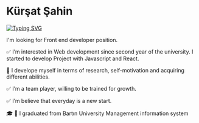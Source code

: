 # Kürşat Şahin

[![Typing SVG](https://readme-typing-svg.herokuapp.com?lines=Junior+Frontend+Developer)](https://git.io/typing-svg)












I'm looking for  Front end developer position.

✅ I’m interested in Web development since second year of the university. I started to develop Project with Javascript and React. 

💭 I develope myself in terms of research, self-motivation and acquiring different abilities. 
 
✅ I’m a team player, willing to be trained for growth.

✅ I’m believe that everyday is a new start.

🎓 🌿 I graduated from Bartın University Management information system




